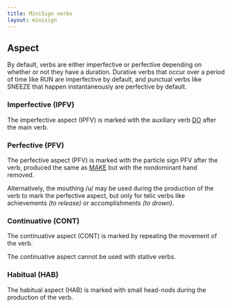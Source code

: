 ```yaml
---
title: MiniSign verbs
layout: minisign
---
```


## Aspect
By default, verbs are either imperfective or perfective depending on whether or not they have a duration. Durative verbs that occur over a period of time like RUN are imperfective by default, and punctual verbs like SNEEZE that happen instantaneously are perfective by default.

### Imperfective (<span class="small-caps">IPFV</span>)
The imperfective aspect (<span class="small-caps">IPFV</span>) is marked with the auxiliary verb <span class="small-caps">[DO](/minisign/dictionary#do)</span> after the main verb.

### Perfective (<span class="small-caps">PFV</span>)
The perfective aspect (<span class="small-caps">PFV</span>) is marked with the particle sign <span class="small-caps">PFV</span> after the verb, produced the same as <span class="small-caps">[MAKE](/minisign/dictionary#make)</span> but with the nondominant hand removed.

Alternatively, the mouthing /u/ may be used during the production of the verb to mark the perfective aspect, but only for telic verbs like achievements <i>(to release)</i> or accomplishments <i>(to drown)</i>.

### Continuative (<span class="small-caps">CONT</span>)
The continuative aspect (<span class="small-caps">CONT</span>) is marked by repeating the movement of the verb.

The continuative aspect cannot be used with stative verbs.

### Habitual (<span class="small-caps">HAB</span>)
The habitual aspect (<span class="small-caps">HAB</span>) is marked with small head-nods during the production of the verb.